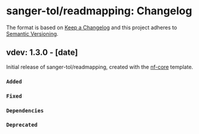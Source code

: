 # sanger-tol/readmapping: Changelog

The format is based on [Keep a Changelog](https://keepachangelog.com/en/1.0.0/)
and this project adheres to [Semantic Versioning](https://semver.org/spec/v2.0.0.html).

## vdev: 1.3.0 - [date]

Initial release of sanger-tol/readmapping, created with the [nf-core](https://nf-co.re/) template.

### `Added`

### `Fixed`

### `Dependencies`

### `Deprecated`
